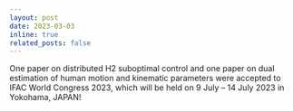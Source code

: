 ```yaml
---
layout: post
date: 2023-03-03
inline: true
related_posts: false
---
```


One paper on distributed H2 suboptimal control and one paper on dual estimation of human motion and kinematic parameters were accepted to IFAC World Congress 2023, which will be held on 9 July – 14 July 2023 in Yokohama, JAPAN!